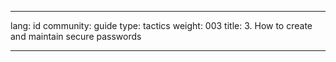 

---

lang: id
community: guide
type: tactics
weight: 003
title: 3. How to create and maintain secure passwords

---

<stub>

